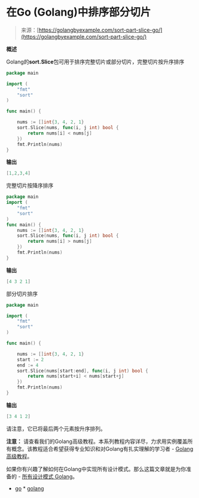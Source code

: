 <!--yml

类别：未分类

日期：2024-10-13 06:43:04

-->

# 在Go (Golang)中排序部分切片

> 来源：[https://golangbyexample.com/sort-part-slice-go/](https://golangbyexample.com/sort-part-slice-go/)

**概述**

Golang的**sort.Slice**包可用于排序完整切片或部分切片，完整切片按升序排序

```go
package main

import (
	"fmt"
	"sort"
)

func main() {

	nums := []int{3, 4, 2, 1}
	sort.Slice(nums, func(i, j int) bool {
		return nums[i] < nums[j]
	})
	fmt.Println(nums)
}
```

**输出**

```go
[1,2,3,4]
```

完整切片按降序排序

```go
package main
import (
    "fmt"
    "sort"
)
func main() {
    nums := []int{3, 4, 2, 1}
    sort.Slice(nums, func(i, j int) bool {
        return nums[i] > nums[j]
    })
    fmt.Println(nums)
}
```

**输出**

```go
[4 3 2 1]
```

部分切片排序

```go
package main

import (
	"fmt"
	"sort"
)

func main() {

	nums := []int{3, 4, 2, 1}
	start := 2
	end := 4
	sort.Slice(nums[start:end], func(i, j int) bool {
		return nums[start+i] < nums[start+j]
	})
	fmt.Println(nums)
}
```

**输出**

```go
[3 4 1 2]
```

请注意，它已将最后两个元素按升序排列。

**注意：** 请查看我们的Golang高级教程。本系列教程内容详尽，力求用实例覆盖所有概念。该教程适合希望获得专业知识和对Golang有扎实理解的学习者 - [Golang高级教程](https://golangbyexample.com/golang-comprehensive-tutorial/)。

如果你有兴趣了解如何在Golang中实现所有设计模式。那么这篇文章就是为你准备的 - [所有设计模式 Golang](https://golangbyexample.com/all-design-patterns-golang/)。

+   [go](https://golangbyexample.com/tag/go/) * [golang](https://golangbyexample.com/tag/golang/)
